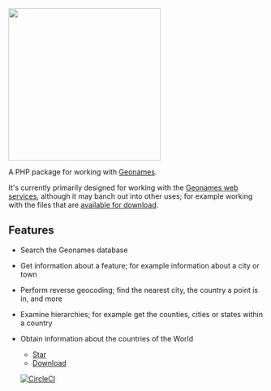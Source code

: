 <img src="/geonames-php/_media/logo.svg" width="300">

A PHP package for working with [Geonames](http://www.geonames.org/).

It's currently primarily designed for working with the [Geonames web services](http://www.geonames.org/export/ws-overview.html), although it may banch out into other uses; for example working with the files that are [available for download](http://www.geonames.org/export/).

## Features

* Search the Geonames database
* Get information about a feature; for example information about a city or town
* Perform reverse geocoding; find the nearest city, the country a point is in, and more
* Examine hierarchies; for example get the counties, cities or states within a country
* Obtain information about the countries of the World
  
  
  <ul class="buttons">    
      <li><a class="github-button" href="https://github.com/lukaswhite/geonames-php" data-icon="octicon-star" data-size="large" data-show-count="true" aria-label="Star lukaswhite/geonames-php on GitHub">Star</a></li>
      <li><a class="github-button" href="https://github.com/lukaswhite/geonames-php/archive/master.zip" data-icon="octicon-cloud-download" data-size="large" aria-label="Download lukaswhite/geonames-php on GitHub">Download</a></li>
  </ul>
  
  <a class="circleci">[![CircleCI](https://circleci.com/gh/lukaswhite/geonames-php.svg?style=svg)](https://circleci.com/gh/lukaswhite/geonames-php)</a>